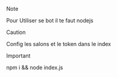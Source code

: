 > [!NOTE]
> Pour Utiliser se bot il te faut nodejs

> [!CAUTION]
> Config les salons et le token dans le index

> [!IMPORTANT]
> npm i && node index.js 
